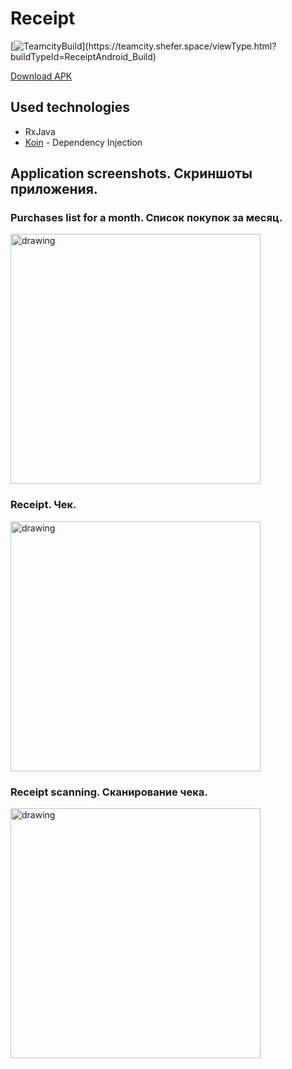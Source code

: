 # Receipt

[![TeamcityBuild](https://teamcity.shefer.space/app/rest/builds/strob:(buildType:(project:(id:ReceiptAndroid)))/statusIcon.svg)](https://teamcity.shefer.space/viewType.html?buildTypeId=ReceiptAndroid_Build)

[Download APK](https://receipt.shefer.space/android/distributions/app-debug.apk)

## Used technologies
- RxJava
- [Koin](https://insert-koin.io/) - Dependency Injection

## Application screenshots. Скриншоты приложения.

### Purchases list for a month. Список покупок за месяц.
<img src="https://pp.userapi.com/c845522/v845522990/1ee96b/MnUgVEcH5rw.jpg" alt="drawing" width="400"/>

### Receipt. Чек.
<img src="https://pp.userapi.com/c848616/v848616990/17e0c5/mf0Gsw2LMw8.jpg" alt="drawing" width="400"/>

### Receipt scanning. Сканирование чека.
<img src="https://pp.userapi.com/c845524/v845524990/1fdd3a/jDH4vZhzScY.jpg" alt="drawing" width="400"/>
